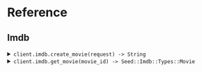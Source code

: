 # Reference
## Imdb
<details><summary><code>client.imdb.create_movie(request) -> String</code></summary>
<dl>
<dd>

#### 📝 Description

<dl>
<dd>

<dl>
<dd>

Add a movie to the database using the movies/* /... path.
</dd>
</dl>
</dd>
</dl>

#### 🔌 Usage

<dl>
<dd>

<dl>
<dd>

```ruby
client.imdb.create_movie({
  title: 'title',
  rating: 1.1
});
```
</dd>
</dl>
</dd>
</dl>

#### ⚙️ Parameters

<dl>
<dd>

<dl>
<dd>

**request:** `Seed::Imdb::Types::CreateMovieRequest` 
    
</dd>
</dl>
</dd>
</dl>


</dd>
</dl>
</details>

<details><summary><code>client.imdb.get_movie(movie_id) -> Seed::Imdb::Types::Movie</code></summary>
<dl>
<dd>

#### 🔌 Usage

<dl>
<dd>

<dl>
<dd>

```ruby
client.imdb.get_movie();
```
</dd>
</dl>
</dd>
</dl>

#### ⚙️ Parameters

<dl>
<dd>

<dl>
<dd>

**movie_id:** `String` 
    
</dd>
</dl>
</dd>
</dl>


</dd>
</dl>
</details>
